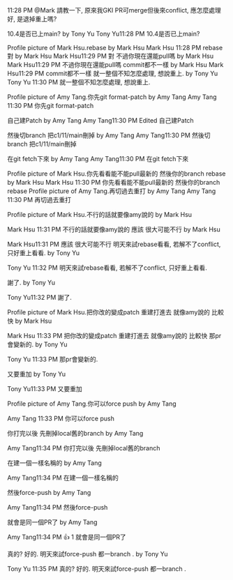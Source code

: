 11:28 PM
@Mark 請教一下, 原來我GKI PR可merge但後來conflict, 應怎麼處理好, 是退掉重上嗎?

10.4是否已上main? by Tony Yu
Tony Yu11:28 PM
10.4是否已上main?

Profile picture of Mark Hsu.rebase by Mark Hsu
Mark Hsu
11:28 PM
rebase
對 by Mark Hsu
Mark Hsu11:29 PM
對
不過你現在還能pull嗎 by Mark Hsu
Mark Hsu11:29 PM
不過你現在還能pull嗎
commit都不一樣 by Mark Hsu
Mark Hsu11:29 PM
commit都不一樣
就一整個不知怎麼處理, 想說重上. by Tony Yu
Tony Yu
11:30 PM
就一整個不知怎麼處理, 想說重上.

Profile picture of Amy Tang.你先git format-patch by Amy Tang
Amy Tang
11:30 PM
你先git format-patch

自己建Patch by Amy Tang
Amy Tang11:30 PM
Edited
自己建Patch

然後切branch 把c1/11/main刪掉 by Amy Tang
Amy Tang11:30 PM
然後切branch 把c1/11/main刪掉

在git fetch下來 by Amy Tang
Amy Tang11:30 PM
在git fetch下來

Profile picture of Mark Hsu.你先看看能不能pull最新的 然後你的branch rebase by Mark Hsu
Mark Hsu
11:30 PM
你先看看能不能pull最新的 然後你的branch rebase
Profile picture of Amy Tang.再切過去重打 by Amy Tang
Amy Tang
11:30 PM
再切過去重打

Profile picture of Mark Hsu.不行的話就要像amy說的 by Mark Hsu

Mark Hsu
11:31 PM
不行的話就要像amy說的
應該 很大可能不行 by Mark Hsu

Mark Hsu11:31 PM
應該 很大可能不行
明天來試rebase看看, 若解不了conflict, 只好重上看看. by Tony Yu

Tony Yu
11:32 PM
明天來試rebase看看, 若解不了conflict, 只好重上看看.

謝了. by Tony Yu

Tony Yu11:32 PM
謝了.

Profile picture of Mark Hsu.把你改的變成patch 重建打進去 就像amy說的 比較快 by Mark Hsu

Mark Hsu
11:33 PM
把你改的變成patch 重建打進去 就像amy說的 比較快
那pr會變新的. by Tony Yu

Tony Yu
11:33 PM
那pr會變新的.

又要重加 by Tony Yu

Tony Yu11:33 PM
又要重加

Profile picture of Amy Tang.你可以force push by Amy Tang

Amy Tang
11:33 PM
你可以force push

你打完以後 先刪掉local舊的branch by Amy Tang

Amy Tang11:34 PM
你打完以後 先刪掉local舊的branch

在建一個一樣名稱的 by Amy Tang

Amy Tang11:34 PM
在建一個一樣名稱的

然後force-push by Amy Tang

Amy Tang11:34 PM
然後force-push

就會是同一個PR了 by Amy Tang

Amy Tang11:34 PM
👍
1
就會是同一個PR了

真的? 好的. 明天來試force-push 都一branch . by Tony Yu

Tony Yu
11:35 PM
真的? 好的. 明天來試force-push 都一branch .



